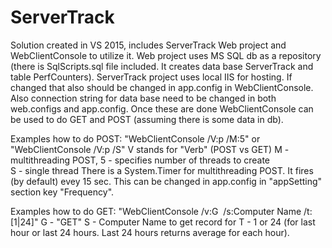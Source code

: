 # ServerTrack
Solution created in VS 2015, includes ServerTrack Web project and WebClientConsole to utilize it.
Web project uses MS SQL db as a repository (there is SqlScripts.sql file included. 
It creates data base ServerTrack and table PerfCounters). 
ServerTrack project uses local IIS for hosting. 
If changed that also should be changed in app.config in WebClientConsole.
Also connection string for data base need to be changed in both web.configs and app.config.
Once these are done WebClientConsole can be used to do GET and POST (assuming there is some data in db).

Examples how to do POST:
"WebClientConsole /V:p /M:5" or "WebClientConsole /V:p /S"
V stands for "Verb" (POST vs GET) 
M - multithreading POST, 
5 - specifies number of threads to create  
S - single thread 
There is a System.Timer for multithreading POST. 
It fires (by default) evey 15 sec. This can be changed in app.config in "appSetting" section key "Frequency". 

Examples how to do GET:
"WebClientConsole /v:G  /s:Computer Name /t:[1|24]"
G - "GET"
S - Computer Name to get record for
T - 1 or 24 (for last hour or last 24 hours. Last 24 hours returns average for each hour).
